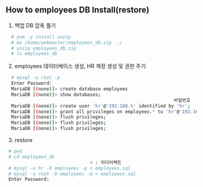 ## How to employees DB Install(restore)

1. 백업 DB 압축 풀기
```sh
  # yum -y install unzip
  # mv /home/webmaster/employees_db.zip  ./
  # unzip employees_db.zip
  # ls employees_db
```

2. employees 데이터베이스 생성, HR 계정 생성 및 권한 주기
```sh
  # mysql -u root -p
  Enter Password:
  MariaDB [(none)]> create database employees
  MariaDB [(none)]> show databases;
                                                              비밀번호
  MariaDB [(none)]> create user 'hr'@'192.168.%' identified by 'hr';
  MariaDB [(none)]> grant all privileges on employees.* to 'hr'@'192.168.%';
  MariaDB [(none)]> flush privileges;
  MariaDB [(none)]> flush privileges;
  MariaDB [(none)]> flush privileges;
```

3. restore
```sh
 # pwd  
 # cd employees_db 
                               < : 리다이렉트
 # mysql -u hr -D employees -p < employees.sql
 # mysql -u root -D employees -p < employees.sql
 Enter Password:
```
